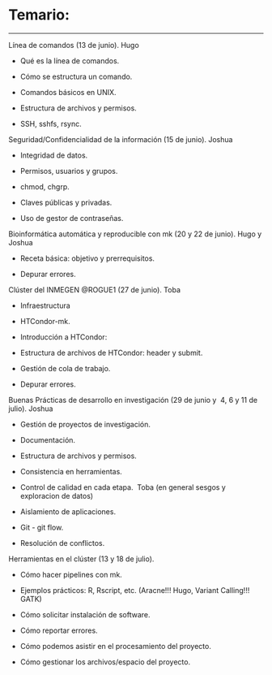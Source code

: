 # Temario:
---


Línea de comandos (13 de junio). Hugo

- Qué es la línea de comandos.

- Cómo se estructura un comando.

- Comandos básicos en UNIX.

- Estructura de archivos y permisos.

- SSH, sshfs, rsync.

Seguridad/Confidencialidad de la información (15 de junio). Joshua

- Integridad de datos.

- Permisos, usuarios y grupos.

- chmod, chgrp.

- Claves públicas y privadas.

- Uso de gestor de contraseñas.

Bioinformática automática y reproducible con mk (20 y 22 de junio). Hugo y Joshua

- Receta básica: objetivo y prerrequisitos.

- Depurar errores.

Clúster del INMEGEN @ROGUE1 (27 de junio). Toba

- Infraestructura

- HTCondor-mk.

- Introducción a HTCondor:

- Estructura de archivos de HTCondor: header y submit.

- Gestión de cola de trabajo.

- Depurar errores.

Buenas Prácticas de desarrollo en investigación (29 de junio y  4, 6 y 11 de julio). Joshua

- Gestión de proyectos de investigación.

- Documentación.

- Estructura de archivos y permisos.

- Consistencia en herramientas.

- Control de calidad en cada etapa.  Toba (en general sesgos y exploracion de datos)

- Aislamiento de aplicaciones.

- Git - git flow.

- Resolución de conflictos. 

Herramientas en el clúster (13 y 18 de julio). 

- Cómo hacer pipelines con mk.

- Ejemplos prácticos: R, Rscript, etc. (Aracne!!! Hugo, Variant Calling!!! GATK)

- Cómo solicitar instalación de software.

- Cómo reportar errores.

- Cómo podemos asistir en el procesamiento del proyecto.

- Cómo gestionar los archivos/espacio del proyecto.

 